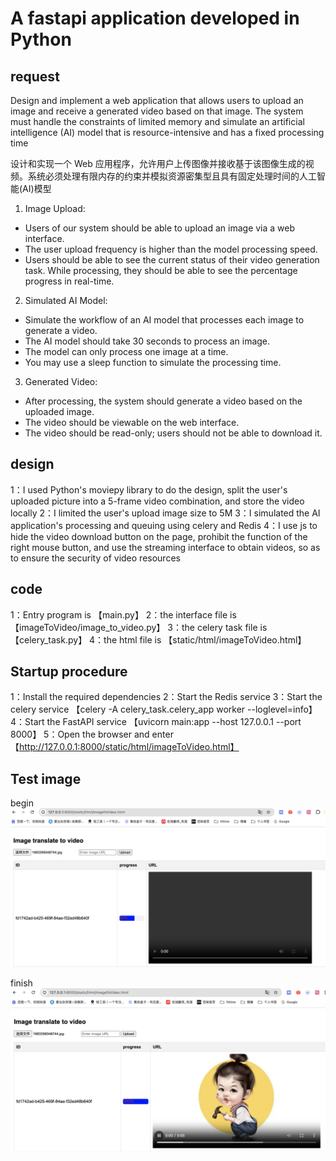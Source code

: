 # A fastapi application developed in Python

## request

Design and implement a web application that allows users to upload an image and receive a generated video based on that image.
The system must handle the constraints of limited memory and simulate an artificial intelligence (AI) model that is resource-intensive and has a fixed processing time

设计和实现一个 Web 应用程序，允许用户上传图像并接收基于该图像生成的视频。系统必须处理有限内存的约束并模拟资源密集型且具有固定处理时间的人工智能(AI)模型

1. Image Upload:

- Users of our system should be able to upload an image via a web interface.
- The user upload frequency is higher than the model processing speed.
- Users should be able to see the current status of their video generation task. While processing, they should be able to see the percentage progress in real-time.

2. Simulated AI Model:

- Simulate the workflow of an AI model that processes each image to generate a video.
- The AI model should take 30 seconds to process an image.
- The model can only process one image at a time.
- You may use a sleep function to simulate the processing time.

3. Generated Video:

- After processing, the system should generate a video based on the uploaded image.
- The video should be viewable on the web interface.
- The video should be read-only; users should not be able to download it.

## design

1：I used Python's moviepy library to do the design, split the user's uploaded picture into a 5-frame video combination, and store the video locally
2：I limited the user's upload image size to 5M
3：I simulated the AI application's processing and queuing using celery and Redis
4：I use js to hide the video download button on the page, prohibit the function of the right mouse button, and use the streaming interface to obtain videos, so as to ensure the security of video resources

## code

1：Entry program is 【main.py】
2：the interface file is 【imageToVideo/image_to_video.py】
3：the celery task file is 【celery_task.py】
4：the html file is 【static/html/imageToVideo.html】

## Startup procedure

1：Install the required dependencies
2：Start the Redis service
3：Start the celery service 【celery -A celery_task.celery_app worker --loglevel=info】
4：Start the FastAPI service 【uvicorn main:app --host 127.0.0.1 --port 8000】
5：Open the browser and enter 【http://127.0.0.1:8000/static/html/imageToVideo.html】

## Test image

begin
![image begin](./static/image/111.png)

finish
![image finish](./static/image/222.png)
